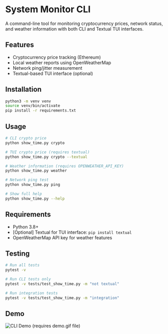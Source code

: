 # System Monitor CLI

A command-line tool for monitoring cryptocurrency prices, network status, 
and weather information with both CLI and Textual TUI interfaces.

## Features

- Cryptocurrency price tracking (Ethereum)
- Local weather reports using OpenWeatherMap
- Network ping/jitter measurement
- Textual-based TUI interface (optional)

## Installation

```bash
python3 -m venv venv
source venv/bin/activate
pip install -r requirements.txt
```

## Usage

```bash
# CLI crypto price
python show_time.py crypto

# TUI crypto price (requires textual)
python show_time.py crypto --textual

# Weather information (requires OPENWEATHER_API_KEY)
python show_time.py weather

# Network ping test
python show_time.py ping

# Show full help
python show_time.py --help
```

## Requirements

- Python 3.8+
- [Optional] Textual for TUI interface: `pip install textual`
- OpenWeatherMap API key for weather features

## Testing

```bash
# Run all tests
pytest -v

# Run CLI tests only
pytest -v tests/test_show_time.py -m "not textual"

# Run integration tests
pytest -v tests/test_show_time.py -m "integration"
```

## Demo

![CLI Demo](demo.gif) (requires demo.gif file)
